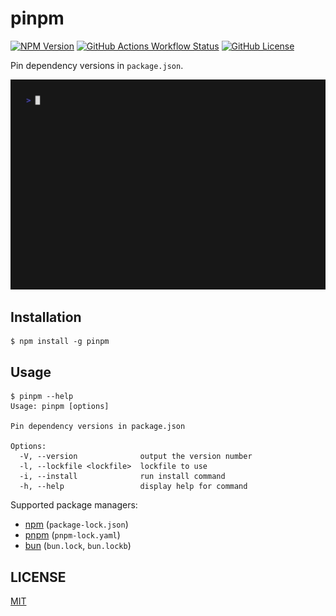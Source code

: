 # pinpm

[![NPM Version](https://img.shields.io/npm/v/pinpm)](https://www.npmjs.com/package/pinpm)
[![GitHub Actions Workflow Status](https://img.shields.io/github/actions/workflow/status/koki-develop/pinpm/release-please.yml)](https://github.com/koki-develop/pinpm/actions/workflows/release-please.yml)
[![GitHub License](https://img.shields.io/github/license/koki-develop/pinpm)](./LICENSE)

Pin dependency versions in `package.json`.

![demo](./assets/demo.gif)

## Installation

```console
$ npm install -g pinpm
```

## Usage

```console
$ pinpm --help
Usage: pinpm [options]

Pin dependency versions in package.json

Options:
  -V, --version              output the version number
  -l, --lockfile <lockfile>  lockfile to use
  -i, --install              run install command
  -h, --help                 display help for command
```

Supported package managers:

- [npm](https://docs.npmjs.com/cli/commands/npm) (`package-lock.json`)
- [pnpm](https://pnpm.io) (`pnpm-lock.yaml`)
- [bun](https://bun.sh/package-manager) (`bun.lock`, `bun.lockb`)

## LICENSE

[MIT](./LICENSE)
